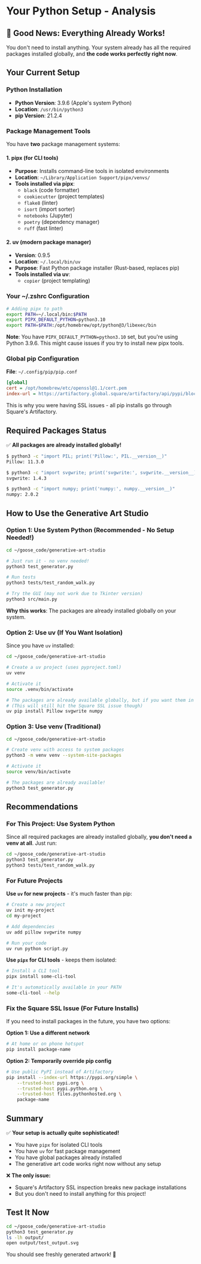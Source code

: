# Your Python Setup - Analysis

## 🎉 **Good News: Everything Already Works!**

You don't need to install anything. Your system already has all the required packages installed globally, and **the code works perfectly right now**.

## Your Current Setup

### Python Installation
- **Python Version**: 3.9.6 (Apple's system Python)
- **Location**: `/usr/bin/python3`
- **pip Version**: 21.2.4

### Package Management Tools

You have **two** package management systems:

#### 1. **pipx** (for CLI tools)
- **Purpose**: Installs command-line tools in isolated environments
- **Location**: `~/Library/Application Support/pipx/venvs/`
- **Tools installed via pipx**:
  - `black` (code formatter)
  - `cookiecutter` (project templates)
  - `flake8` (linter)
  - `isort` (import sorter)
  - `notebooks` (Jupyter)
  - `poetry` (dependency manager)
  - `ruff` (fast linter)

#### 2. **uv** (modern package manager)
- **Version**: 0.9.5
- **Location**: `~/.local/bin/uv`
- **Purpose**: Fast Python package installer (Rust-based, replaces pip)
- **Tools installed via uv**:
  - `copier` (project templating)

### Your ~/.zshrc Configuration

```bash
# Adding pipx to path
export PATH=~/.local/bin:$PATH
export PIPX_DEFAULT_PYTHON=python3.10
export PATH=$PATH:/opt/homebrew/opt/python@3/libexec/bin
```

**Note**: You have `PIPX_DEFAULT_PYTHON=python3.10` set, but you're using Python 3.9.6. This might cause issues if you try to install new pipx tools.

### Global pip Configuration

**File**: `~/.config/pip/pip.conf`
```ini
[global]
cert = /opt/homebrew/etc/openssl@1.1/cert.pem
index-url = https://artifactory.global.square/artifactory/api/pypi/block-pypi/simple
```

This is why you were having SSL issues - all pip installs go through Square's Artifactory.

## Required Packages Status

✅ **All packages are already installed globally!**

```bash
$ python3 -c "import PIL; print('Pillow:', PIL.__version__)"
Pillow: 11.3.0

$ python3 -c "import svgwrite; print('svgwrite:', svgwrite.__version__)"
svgwrite: 1.4.3

$ python3 -c "import numpy; print('numpy:', numpy.__version__)"
numpy: 2.0.2
```

## How to Use the Generative Art Studio

### Option 1: Use System Python (Recommended - No Setup Needed!)

```bash
cd ~/goose_code/generative-art-studio

# Just run it - no venv needed!
python3 test_generator.py

# Run tests
python3 tests/test_random_walk.py

# Try the GUI (may not work due to Tkinter version)
python3 src/main.py
```

**Why this works**: The packages are already installed globally on your system.

### Option 2: Use uv (If You Want Isolation)

Since you have `uv` installed:

```bash
cd ~/goose_code/generative-art-studio

# Create a uv project (uses pyproject.toml)
uv venv

# Activate it
source .venv/bin/activate

# The packages are already available globally, but if you want them in the venv:
# (This will still hit the Square SSL issue though)
uv pip install Pillow svgwrite numpy
```

### Option 3: Use venv (Traditional)

```bash
cd ~/goose_code/generative-art-studio

# Create venv with access to system packages
python3 -m venv venv --system-site-packages

# Activate it
source venv/bin/activate

# The packages are already available!
python3 test_generator.py
```

## Recommendations

### For This Project: Use System Python

Since all required packages are already installed globally, **you don't need a venv at all**. Just run:

```bash
cd ~/goose_code/generative-art-studio
python3 test_generator.py
python3 tests/test_random_walk.py
```

### For Future Projects

**Use `uv` for new projects** - it's much faster than pip:

```bash
# Create a new project
uv init my-project
cd my-project

# Add dependencies
uv add pillow svgwrite numpy

# Run your code
uv run python script.py
```

**Use `pipx` for CLI tools** - keeps them isolated:

```bash
# Install a CLI tool
pipx install some-cli-tool

# It's automatically available in your PATH
some-cli-tool --help
```

### Fix the Square SSL Issue (For Future Installs)

If you need to install packages in the future, you have two options:

**Option 1: Use a different network**
```bash
# At home or on phone hotspot
pip install package-name
```

**Option 2: Temporarily override pip config**
```bash
# Use public PyPI instead of Artifactory
pip install --index-url https://pypi.org/simple \
    --trusted-host pypi.org \
    --trusted-host pypi.python.org \
    --trusted-host files.pythonhosted.org \
    package-name
```

## Summary

✅ **Your setup is actually quite sophisticated!**
- You have `pipx` for isolated CLI tools
- You have `uv` for fast package management
- You have global packages already installed
- The generative art code works right now without any setup

❌ **The only issue:**
- Square's Artifactory SSL inspection breaks new package installations
- But you don't need to install anything for this project!

## Test It Now

```bash
cd ~/goose_code/generative-art-studio
python3 test_generator.py
ls -lh output/
open output/test_output.svg
```

You should see freshly generated artwork! 🎨
